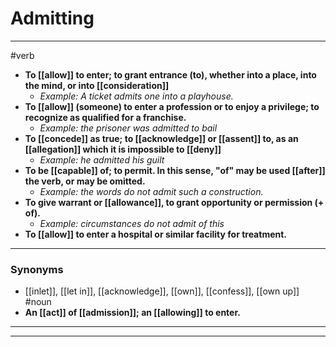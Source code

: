 # Admitting
---
#verb
- **To [[allow]] to enter; to grant entrance (to), whether into a place, into the mind, or into [[consideration]]**
	- _Example: A ticket admits one into a playhouse._
- **To [[allow]] (someone) to enter a profession or to enjoy a privilege; to recognize as qualified for a franchise.**
	- _Example: the prisoner was admitted to bail_
- **To [[concede]] as true; to [[acknowledge]] or [[assent]] to, as an [[allegation]] which it is impossible to [[deny]]**
	- _Example: he admitted his guilt_
- **To be [[capable]] of; to permit. In this sense, "of" may be used [[after]] the verb, or may be omitted.**
	- _Example: the words do not admit such a construction._
- **To give warrant or [[allowance]], to grant opportunity or permission (+ of).**
	- _Example: circumstances do not admit of this_
- **To [[allow]] to enter a hospital or similar facility for treatment.**
---
### Synonyms
- [[inlet]], [[let in]], [[acknowledge]], [[own]], [[confess]], [[own up]]
#noun
- **An [[act]] of [[admission]]; an [[allowing]] to enter.**
---
---
